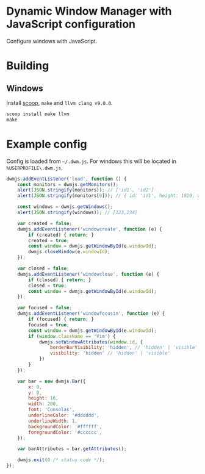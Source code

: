 # Dynamic Window Manager with JavaScript configuration
Configure windows with JavaScript.

# Building

## Windows

Install [scoop](https://scoop.sh/), `make` and `llvm clang v9.0.0`.
```cmd
scoop install make llvm
make
```

# Example config

Config is loaded from `~/.dwm.js`. For windows this will be located in `%USERPROFILE\.dwm.js`.

```javascript
dwmjs.addEventListener('load', function () {
    const monitors = dwmjs.getMonitors();
    alert(JSON.stringify(monitors)); // ['id1', 'id2']
    alert(JSON.stringify(monitors[0])); // { id: 'id1', height: 1920, width: 1080 }

    const windows = dwmjs.getWindows();
    alert(JSON.stringify(windows)); // [123,234]

    var created = false;
    dwmjs.addEventListener('windowcreate', function (e) {
        if (created) { return; }
        created = true;
        const window = dwmjs.getWindowById(e.windowId);
        dwmjs.closeWindow(e.windowId);
    });

    var closed = false;
    dwmjs.addEventListener('windowclose', function (e) {
        if (closed) { return; }
        closed = true;
        const window = dwmjs.getWindowById(e.windowId);
    });

    var focused = false;
    dwmjs.addEventListener('windowfocusin', function (e) {
        if (focused) { return; }
        focused = true;
        const window = dwmjs.getWindowById(e.windowId);
        if (window.className == 'Vim') {
            dwmjs.setWindowAttributes(window.id, {
                borderBarVisibility: 'hidden', // 'hidden' | 'visible'
                visibility: 'hidden' // 'hidden' | 'visible'
            })
        }
    });

    var bar = new dwmjs.Bar({
        x: 0,
        y: 0,
        height: 16,
        width: 200,
        font: 'Consolas',
        underlineColor: '#dddddd',
        underlineWidth: 1,
        backgroundColor: '#ffffff',
        foregroundColor: '#cccccc',
    });

    var barAttributes = bar.getAttributes();

    dwmjs.exit(0 /* status code */);
});
```

